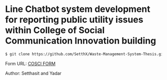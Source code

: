 # Line Chatbot system development for reporting public utility issues within College of Social Communication Innovation building


```zsh
$ git clone https://github.com/SetthX/Waste-Management-System-Thesis.git
```

Form URL: [COSCI 
FORM](http://cosci.swu.ac.th/storage/downloads/ffIzgn6rIiKCmi6a1MTC9bmDdUJbNiTQKOOzP5wA.pdf)

Author: Setthasit and Yadar
